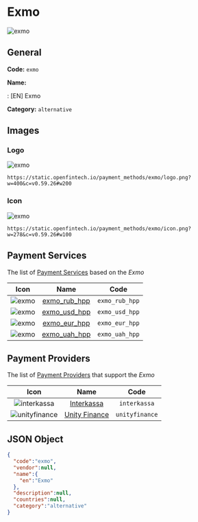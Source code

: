 
# Exmo 
![exmo](https://static.openfintech.io/payment_methods/exmo/logo.png?w=400&c=v0.59.26#w200)  

## General 
**Code:** `exmo` 
 
**Name:** 
 
:	[EN] Exmo 
 
**Category:** `alternative` 
 

## Images 

### Logo 
![exmo](https://static.openfintech.io/payment_methods/exmo/logo.png?w=400&c=v0.59.26#w200)  

```
https://static.openfintech.io/payment_methods/exmo/logo.png?w=400&c=v0.59.26#w200
```  

### Icon 
![exmo](https://static.openfintech.io/payment_methods/exmo/icon.png?w=278&c=v0.59.26#w100)  

```
https://static.openfintech.io/payment_methods/exmo/icon.png?w=278&c=v0.59.26#w100
```  

## Payment Services 
 
The list of [Payment Services](/payment-services/) based on the _Exmo_ 

|Icon|Name|Code| 
|:---:|:---:|:---:| 
|![exmo](https://static.openfintech.io/payment_methods/exmo/icon.png?w=278&c=v0.59.26#w100) |[exmo_rub_hpp](/payment-services/exmo_rub_hpp/)|`exmo_rub_hpp`| 
|![exmo](https://static.openfintech.io/payment_methods/exmo/icon.png?w=278&c=v0.59.26#w100) |[exmo_usd_hpp](/payment-services/exmo_usd_hpp/)|`exmo_usd_hpp`| 
|![exmo](https://static.openfintech.io/payment_methods/exmo/icon.png?w=278&c=v0.59.26#w100) |[exmo_eur_hpp](/payment-services/exmo_eur_hpp/)|`exmo_eur_hpp`| 
|![exmo](https://static.openfintech.io/payment_methods/exmo/icon.png?w=278&c=v0.59.26#w100) |[exmo_uah_hpp](/payment-services/exmo_uah_hpp/)|`exmo_uah_hpp`| 
 

## Payment Providers 
 
The list of [Payment Providers](/payment-providers/) that support the _Exmo_ 

|Icon|Name|Code| 
|:---:|:---:|:---:| 
|![interkassa](https://static.openfintech.io/payment_providers/interkassa/icon.svg?w=278&c=v0.59.26#w100) |[Interkassa](/payment-providers/interkassa/)|`interkassa`| 
|![unityfinance](https://static.openfintech.io/payment_providers/unityfinance/icon.svg?w=278&c=v0.59.26#w100) |[Unity Finance](/payment-providers/unityfinance/)|`unityfinance`| 
 

## JSON Object 

```json
{
  "code":"exmo",
  "vendor":null,
  "name":{
    "en":"Exmo"
  },
  "description":null,
  "countries":null,
  "category":"alternative"
}
```  

